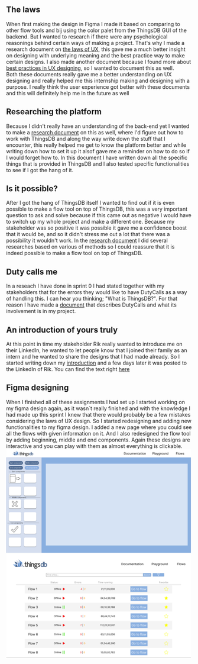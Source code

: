 ## The laws

When first making the design in Figma I made it based on comparing to other flow tools and bij using the color palet from the ThingsDB GUI of the backend. But I wanted to research if there were any psychological reasonings behind certain ways of making a project. That's why I made a research document on [the laws of UX](uploads/b641b0df00c96b4e92715680b5628d7e/The_laws_of_UX.pdf), this gave me a much better insight on designing with underlying meaning and the best practice way to make certain designs. I also made another document because I found more about [best practices in UX designing](uploads/88eb7f34f8cb1ac93ee7b99ab7cb0794/UXBestPractice.pdf), so I wanted to document this as well. 
<br>Both these documents really gave me a better understanding on UX designing and really helped me this internship making and designing with a purpose. I really think the user experience got better with these documents and this will definitely help me in the future as well

## Researching the platform
Because I didn't really have an understanding of the back-end yet I wanted to make a [research document](uploads/bcceeb817e923ca09873eb76fe138cf9/Research_ThingsDB.pdf) on this as well, where I'd figure out how to work with ThingsDB and along the way write down the stuff that I encounter, this really helped me get to know the platform better and while writing down how to set it up it alsof gave me a reminder on how to do so if I would forget how to. In this document I have written down all the specific things that is provided in ThingsDB and I also tested specific functionalities to see if I got the hang of it. 


## Is it possible?
After I got the hang of ThingsDB itself I wanted to find out if it is even possible to make a flow tool on top of ThingsDB, this was a very important question to ask and solve because if this came out as negative I would have to switch up my whole project and make a different one. Because my stakeholder was so positive it was possible it gave me a confidence boost that it would be, and so it didn't stress me out a lot that there was a possibility it wouldn't work. In the [research document](uploads/fbf1a80ca6cce6a318288d58c962dd0c/Is_it_possible_to_make_a_Flow_tool_by_using_ThingsDB.pdf) I did several researches based on various of methods so I could reassure that it is indeed possible to make a flow tool on top of ThingsDB. 

## Duty calls me
In a reseach I have done in sprint 0 I had stated together with my stakeholders that for the errors they would like to have DutyCalls as a way of handling this. I can hear you thinking; "What is ThingsDB?". For that reason I have made a [document](uploads/b92805cce1657fd51b43abbec45abcc0/DutyCalls.pdf) that describes DutyCalls and what its involvement is in my project. 

## An introduction of yours truly
At this point in time my stakeholder Rik really wanted to introduce me on their LinkedIn, he wanted to let people know that I joined their family as an intern and he wanted to share the designs that I had made already. So I started writing down my [introduction](https://git.fhict.nl/I465040/cesbitportfolio/-/wikis/introduction) and a few days later it was posted to the LinkedIn of Rik. You can find the text right [here](https://www.linkedin.com/pulse/introducing-daan-matheeuwsen-cesbit/?trackingId=%2Bpgdj3bTAnyqLzTVWhEW6Q%3D%3D)

## Figma designing
When I finished all of these assignments I had set up I started working on my figma design again, as it wasn´t really finished and with the knowledge I had made up this sprint I knew that there would probably be a few mistakes considering the laws of UX design. So I started redesigning and adding new functionalities to my figma design. I added a new page where you could see all the flows with given information on it. And I also redesigned the flow tool by adding beginning, middle and end components. Again these designs are interactive and you can play with them as almost everything is clickable. 
<img src="uploads/07c562a146d38e483504cbfb0c222cb8/image.png"  width="500" height="auto">
<img src="uploads/9af6d71a1a62cff77c8fde044ffcc4d8/image.png"  width="500" height="auto">